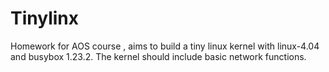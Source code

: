 # Tinylinx
Homework for AOS course , aims to build a tiny linux kernel with linux-4.04 and busybox 1.23.2. The kernel should include basic network functions.
